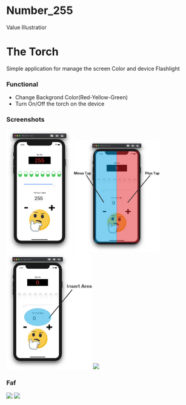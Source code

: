 # Number_255
Value Illustratior

# The Torch

Simple application for manage the screen Color and device Flashlight

### Functional 

- Change Backgrond Color(Red-Yellow-Green)
- Turn On/Off the torch on the device

### Screenshots

<img src="https://github.com/MrCosney/Swift0.5.Number_255/blob/main/Screenshots/ScreenShot0.png" width="175"> <img src="https://github.com/MrCosney/Swift0.5.Number_255/blob/main/Screenshots/ScreenShot1.jpg" width="225"> <img src="https://github.com/MrCosney/Swift0.5.Number_255/blob/main/Screenshots/ScreenShot2.jpg" width="225"> <img src="hhttps://github.com/MrCosney/Swift0.5.Number_255/blob/main/Screenshots/ScreenShot3.jpg" width="175">


### Faf
<img src="hhttps://github.com/MrCosney/Swift0.5.Number_255/blob/main/Screenshots/ScreenShot3.jpg" width="175"> 
<img src="hhttps://github.com/MrCosney/Swift0.5.Number_255/blob/main/Screenshots/ScreenShot3.jpg" width="175">
